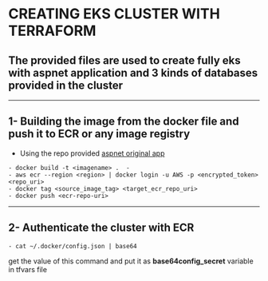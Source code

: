 # CREATING **EKS** CLUSTER WITH **TERRAFORM**
## The provided files are used to create fully eks with aspnet application and 3 kinds of databases provided in the cluster
-----

## 1- Building the image from the docker file and push it to ECR or any image registry 
- Using the repo provided [aspnet original app](https://github.com/docker/awesome-compose/tree/master/aspnet-mssql)
```
- docker build -t <imagename> .  -
- aws ecr --region <region> | docker login -u AWS -p <encrypted_token> <repo_uri>  
- docker tag <source_image_tag> <target_ecr_repo_uri>  
- docker push <ecr-repo-uri>  
```
-----

## 2- Authenticate the cluster with ECR 

```
- cat ~/.docker/config.json | base64
```

get the value of this command and put it as **base64config_secret** variable in tfvars file
